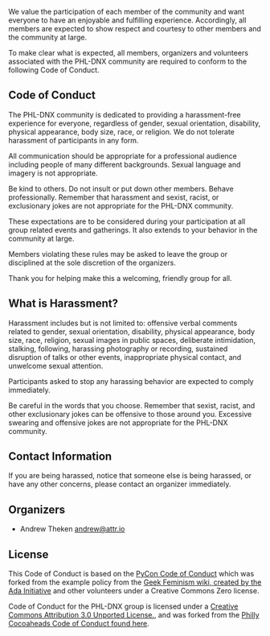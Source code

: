 We value the participation of each member of the community and want everyone to have an enjoyable and fulfilling experience. Accordingly, all members are expected to show respect and courtesy to other members and the community at large.

To make clear what is expected, all members, organizers and volunteers associated with the PHL-DNX community are required to conform to the following Code of Conduct.

## Code of Conduct

The PHL-DNX community is dedicated to providing a harassment-free experience for everyone, regardless of gender, sexual orientation, disability, physical appearance, body size, race, or religion. We do not tolerate harassment of participants in any form.

All communication should be appropriate for a professional audience including people of many different backgrounds. Sexual language and imagery is not appropriate.

Be kind to others. Do not insult or put down other members. Behave professionally. Remember that harassment and sexist, racist, or exclusionary jokes are not appropriate for the PHL-DNX community.

These expectations are to be considered during your participation at all group related events and gatherings. It also extends to your behavior in the community at large.

Members violating these rules may be asked to leave the group or disciplined at the sole discretion of the organizers.

Thank you for helping make this a welcoming, friendly group for all.

## What is Harassment?

Harassment includes but is not limited to: offensive verbal comments related to gender, sexual orientation, disability, physical appearance, body size, race, religion, sexual images in public spaces, deliberate intimidation, stalking, following, harassing photography or recording, sustained disruption of talks or other events, inappropriate physical contact, and unwelcome sexual attention.

Participants asked to stop any harassing behavior are expected to comply immediately.

Be careful in the words that you choose. Remember that sexist, racist, and other exclusionary jokes can be offensive to those around you. Excessive swearing and offensive jokes are not appropriate for the PHL-DNX community.

## Contact Information

If you are being harassed, notice that someone else is being harassed, or have any other concerns, please contact an organizer immediately.

## Organizers

* Andrew Theken <andrew@attr.io>

## License

This Code of Conduct is based on the [PyCon Code of Conduct](https://us.pycon.org/2013/about/code-of-conduct/) which was forked from the example policy from the [Geek Feminism wiki, created by the Ada Initiative](http://geekfeminism.wikia.com/wiki/Conference_anti-harassment/Policy) and other volunteers under a Creative Commons Zero license.

Code of Conduct for the PHL-DNX group is licensed under a [Creative Commons Attribution 3.0 Unported License.](http://creativecommons.org/licenses/by/3.0/), and was forked from the [Philly Cocoaheads Code of Conduct found here](https://github.com/phillycocoa/agreements/blob/master/code-of-conduct.md).
